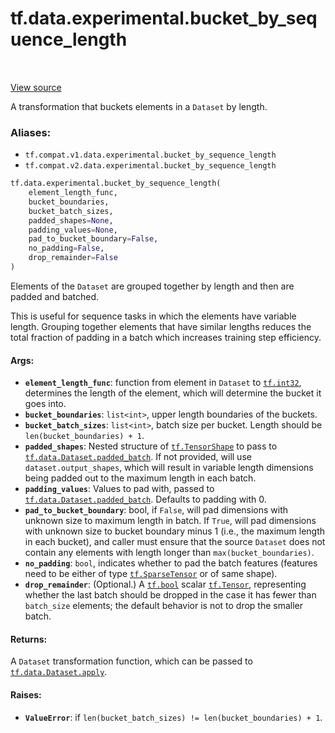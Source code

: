 <div itemscope itemtype="http://developers.google.com/ReferenceObject">
<meta itemprop="name" content="tf.data.experimental.bucket_by_sequence_length" />
<meta itemprop="path" content="Stable" />
</div>

# tf.data.experimental.bucket_by_sequence_length

<!-- Insert buttons -->

<table class="tfo-notebook-buttons tfo-api" align="left">
</table>

<a target="_blank" href="/code/stable/tensorflow/python/data/experimental/ops/grouping.py">View source</a>



<!-- Start diff -->
A transformation that buckets elements in a `Dataset` by length.

### Aliases:

* `tf.compat.v1.data.experimental.bucket_by_sequence_length`
* `tf.compat.v2.data.experimental.bucket_by_sequence_length`


``` python
tf.data.experimental.bucket_by_sequence_length(
    element_length_func,
    bucket_boundaries,
    bucket_batch_sizes,
    padded_shapes=None,
    padding_values=None,
    pad_to_bucket_boundary=False,
    no_padding=False,
    drop_remainder=False
)
```



<!-- Placeholder for "Used in" -->

Elements of the `Dataset` are grouped together by length and then are padded
and batched.

This is useful for sequence tasks in which the elements have variable length.
Grouping together elements that have similar lengths reduces the total
fraction of padding in a batch which increases training step efficiency.

#### Args:


* <b>`element_length_func`</b>: function from element in `Dataset` to <a href="../../../tf.md#int32"><code>tf.int32</code></a>,
  determines the length of the element, which will determine the bucket it
  goes into.
* <b>`bucket_boundaries`</b>: `list<int>`, upper length boundaries of the buckets.
* <b>`bucket_batch_sizes`</b>: `list<int>`, batch size per bucket. Length should be
  `len(bucket_boundaries) + 1`.
* <b>`padded_shapes`</b>: Nested structure of <a href="../../../tf/TensorShape.md"><code>tf.TensorShape</code></a> to pass to
  <a href="../../../tf/data/Dataset.md#padded_batch"><code>tf.data.Dataset.padded_batch</code></a>. If not provided, will use
  `dataset.output_shapes`, which will result in variable length dimensions
  being padded out to the maximum length in each batch.
* <b>`padding_values`</b>: Values to pad with, passed to
  <a href="../../../tf/data/Dataset.md#padded_batch"><code>tf.data.Dataset.padded_batch</code></a>. Defaults to padding with 0.
* <b>`pad_to_bucket_boundary`</b>: bool, if `False`, will pad dimensions with unknown
  size to maximum length in batch. If `True`, will pad dimensions with
  unknown size to bucket boundary minus 1 (i.e., the maximum length in each
  bucket), and caller must ensure that the source `Dataset` does not contain
  any elements with length longer than `max(bucket_boundaries)`.
* <b>`no_padding`</b>: `bool`, indicates whether to pad the batch features (features
  need to be either of type <a href="../../../tf/sparse/SparseTensor.md"><code>tf.SparseTensor</code></a> or of same shape).
* <b>`drop_remainder`</b>: (Optional.) A <a href="../../../tf.md#bool"><code>tf.bool</code></a> scalar <a href="../../../tf/Tensor.md"><code>tf.Tensor</code></a>, representing
  whether the last batch should be dropped in the case it has fewer than
  `batch_size` elements; the default behavior is not to drop the smaller
  batch.


#### Returns:

A `Dataset` transformation function, which can be passed to
<a href="../../../tf/data/Dataset.md#apply"><code>tf.data.Dataset.apply</code></a>.



#### Raises:


* <b>`ValueError`</b>: if `len(bucket_batch_sizes) != len(bucket_boundaries) + 1`.